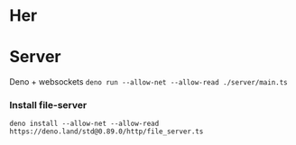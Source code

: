 # Her

# Server

Deno + websockets
`deno run --allow-net --allow-read ./server/main.ts`

### Install file-server

`deno install --allow-net --allow-read https://deno.land/std@0.89.0/http/file_server.ts`
